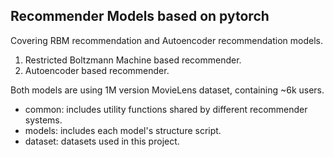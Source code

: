 ## Recommender Models based on pytorch
Covering RBM recommendation and Autoencoder recommendation models.
1. Restricted Boltzmann Machine based recommender.
2. Autoencoder based recommender.

Both models are using 1M version MovieLens dataset, containing ~6k users.

- common: includes utility functions shared by different recommender systems.
- models: includes each model's structure script.
- dataset: datasets used in this project.